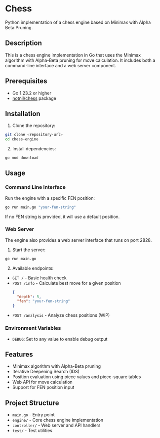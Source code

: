 # Chess

Python implementation of a chess engine based on Minimax with Alpha Beta Pruning.

## Description

This is a chess engine implementation in Go that uses the Minimax algorithm with Alpha-Beta pruning for move calculation. It includes both a command-line interface and a web server component.

## Prerequisites

- Go 1.23.2 or higher
- [notnil/chess](https://github.com/notnil/chess) package

## Installation

1. Clone the repository:
```bash
git clone <repository-url>
cd chess-engine
```

2. Install dependencies:
```bash
go mod download
```

## Usage

### Command Line Interface

Run the engine with a specific FEN position:

```bash
go run main.go "your-fen-string"
```

If no FEN string is provided, it will use a default position.

### Web Server

The engine also provides a web server interface that runs on port 2828.

1. Start the server:
```bash
go run main.go
```

2. Available endpoints:

- `GET /` - Basic health check
- `POST /info` - Calculate best move for a given position
  ```json
  {
    "depth": 5,
    "fen": "your-fen-string"
  }
  ```
- `POST /analysis` - Analyze chess positions (WIP)

### Environment Variables

- `DEBUG`: Set to any value to enable debug output

## Features

- Minimax algorithm with Alpha-Beta pruning
- Iterative Deepening Search (IDS)
- Position evaluation using piece values and piece-square tables
- Web API for move calculation
- Support for FEN position input

## Project Structure

- `main.go` - Entry point
- `engine/` - Core chess engine implementation
- `controller/` - Web server and API handlers
- `test/` - Test utilities

